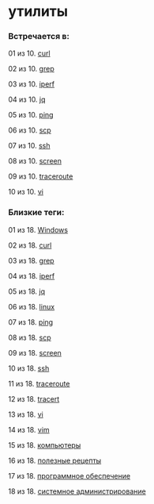 # утилиты

### Встречается в:

01 из 10. [curl](../Компьютеры%20и%20софт/Утилиты/Curl.md)

02 из 10. [grep](../Компьютеры%20и%20софт/Утилиты/Grep.md)

03 из 10. [iperf](../Компьютеры%20и%20софт/Утилиты/Iperf.md)

04 из 10. [jq](../Компьютеры%20и%20софт/Утилиты/Jq.md)

05 из 10. [ping](../Компьютеры%20и%20софт/Утилиты/Ping.md)

06 из 10. [scp](../Компьютеры%20и%20софт/Утилиты/SCP.md)

07 из 10. [ssh](../Компьютеры%20и%20софт/Утилиты/SSH.md)

08 из 10. [screen](../Компьютеры%20и%20софт/Утилиты/Screen.md)

09 из 10. [traceroute](../Компьютеры%20и%20софт/Утилиты/Traceroute.md)

10 из 10. [vi](../Компьютеры%20и%20софт/Утилиты/Vi.md)


### Близкие теги:

01 из 18. [Windows](../__tags/windows.md)

02 из 18. [curl](../__tags/curl.md)

03 из 18. [grep](../__tags/grep.md)

04 из 18. [iperf](../__tags/iperf.md)

05 из 18. [jq](../__tags/jq.md)

06 из 18. [linux](../__tags/linux.md)

07 из 18. [ping](../__tags/ping.md)

08 из 18. [scp](../__tags/scp.md)

09 из 18. [screen](../__tags/screen.md)

10 из 18. [ssh](../__tags/ssh.md)

11 из 18. [traceroute](../__tags/traceroute.md)

12 из 18. [tracert](../__tags/tracert.md)

13 из 18. [vi](../__tags/vi.md)

14 из 18. [vim](../__tags/vim.md)

15 из 18. [компьютеры](../__tags/kompytery.md)

16 из 18. [полезные рецепты](../__tags/poleznye_retsepty.md)

17 из 18. [программное обеспечение](../__tags/programmnoe_obespechenie.md)

18 из 18. [системное администрирование](../__tags/sistemnoe_administrirovanie.md)

